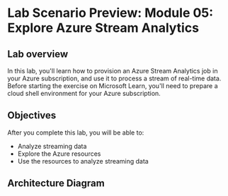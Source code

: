 # Lab Scenario Preview: Module 05: Explore Azure Stream Analytics

## Lab overview

In this lab, you'll learn how to provision an Azure Stream Analytics job in your Azure subscription, and use it to process a stream of real-time data. Before starting the exercise on Microsoft Learn, you'll need to prepare a cloud shell environment for your Azure subscription.

## Objectives

After you complete this lab, you will be able to:

- Analyze streaming data
- Explore the Azure resources
- Use the resources to analyze streaming data
    
## Architecture Diagram


